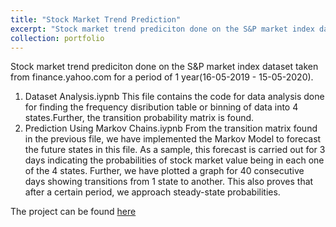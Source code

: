 ```yaml
---
title: "Stock Market Trend Prediction"
excerpt: "Stock market trend prediciton done on the S&P market index datasetp.<br/><img src='/images/stockmarket.png' width='400' height='600'>"
collection: portfolio
---
```


Stock market trend prediciton done on the S&P market index dataset taken from finance.yahoo.com for a period of 1 year(16-05-2019 - 15-05-2020).

1. Dataset Analysis.iypnb
This file contains the code for data analysis done for finding the frequency disribution table or binning of data into 4 states.Further, the transition probability matrix is found.
2. Prediction Using Markov Chains.iypnb
From the transition matrix found in the previous file, we have implemented the Markov Model to forecast the future states in this file. As a sample, this forecast is carried out for 3 days indicating the probabilities of stock market value being in each one of the 4 states.
Further, we have plotted a graph for 40 consecutive days showing transitions from 1 state to another. This also proves that after a certain period, we approach steady-state probabilities.

The project can be found [here](https://github.com/mitravinda462/Stock-Market-Trend-Prediction)
